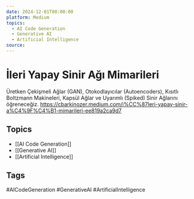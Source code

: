 ```yaml
---
date: 2024-12-01T00:00:00
platform: Medium
topics:
  - AI Code Generation
  - Generative AI
  - Artificial Intelligence
source: 
---
```

# İleri Yapay Sinir Ağı Mimarileri

Üretken Çekişmeli Ağlar (GAN), Otokodlayıcılar (Autoencoders), Kısıtlı Boltzmann Makineleri, Kapsül Ağlar ve Uyarımlı (Spiked) Sinir Ağlarını öğreneceğiz. https://cbarkinozer.medium.com/i%CC%87leri-yapay-sinir-a%C4%9F%C4%B1-mimarileri-ee819a2ca9d7

## Topics
- [[AI Code Generation]]
- [[Generative AI]]
- [[Artificial Intelligence]]

## Tags
#AICodeGeneration #GenerativeAI #ArtificialIntelligence